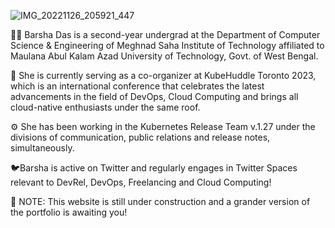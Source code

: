 ![IMG_20221126_205921_447](https://user-images.githubusercontent.com/103309340/209443023-84b30e3a-75c5-4f92-963c-531f7c7c98ce.jpg)

👩‍🎓 Barsha Das is a second-year undergrad at the Department of Computer Science & Engineering of Meghnad Saha Institute of Technology affiliated to Maulana Abul Kalam Azad University of Technology, Govt. of West Bengal.

🤝 She is currently serving as a co-organizer at KubeHuddle Toronto 2023, which is an international conference that celebrates the latest advancements in the field of DevOps, Cloud Computing and brings all cloud-native enthusiasts under the same roof.

⚙️ She has been working in the Kubernetes Release Team v.1.27 under the divisions of communication, public relations and release notes, simultaneously.

🐦Barsha is active on Twitter and regularly engages in Twitter Spaces relevant to DevRel, DevOps, Freelancing and Cloud Computing!

🦋 NOTE: This website is still under construction and a grander version of the portfolio is awaiting you!
